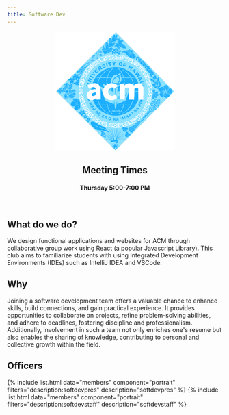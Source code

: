 ```yaml
---
title: Software Dev
---
```

<center>
	<figure class="full">
	  <img src="../images/icon.png" title="Panda Logo" alt="Panda Logo">
	</figure>
</center>
<center>
	<h2>Meeting Times</h2>
	<h4>Thursday 5:00-7:00 PM</h4>
</center>

<br>

## What do we do?

We design functional applications and websites for ACM through collaborative group work using React (a popular Javascript Library). This club aims to familiarize students with using Integrated Development Environments (IDEs) such as IntelliJ IDEA and VSCode. 

## Why

Joining a software development team offers a valuable chance to enhance skills, build connections, and gain practical experience. It provides opportunities to collaborate on projects, refine problem-solving abilities, and adhere to deadlines, fostering discipline and professionalism. Additionally, involvement in such a team not only enriches one's resume but also enables the sharing of knowledge, contributing to personal and collective growth within the field.

## Officers

{% include list.html data="members" component="portrait" filters="description:softdevpres" description="softdevpres" %}
{% include list.html data="members" component="portrait" filters="description:softdevstaff" description="softdevstaff" %}
